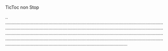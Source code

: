 TicToc non Stop

..
................................................................................................................................................................................................................................................................................................................................................................................................................................................................................................................................................................................................................